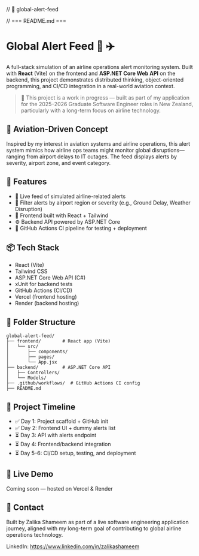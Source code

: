 // 📁 global-alert-feed

// === README.md ===
# Global Alert Feed 🚨 ✈️

A full-stack simulation of an airline operations alert monitoring system. Built with **React** (Vite) on the frontend and **ASP.NET Core Web API** on the backend, this project demonstrates distributed thinking, object-oriented programming, and CI/CD integration in a real-world aviation context.

> 🚧 This project is a work in progress — built as part of my application for the 2025–2026 Graduate Software Engineer roles in New Zealand, particularly with a long-term focus on airline technology.

## 🛫 Aviation-Driven Concept
Inspired by my interest in aviation systems and airline operations, this alert system mimics how airline ops teams might monitor global disruptions—ranging from airport delays to IT outages. The feed displays alerts by severity, airport zone, and event category.

## 🔧 Features
- 🔄 Live feed of simulated airline-related alerts
- 🛬 Filter alerts by airport region or severity (e.g., Ground Delay, Weather Disruption)
- 🧱 Frontend built with React + Tailwind
- ⚙️ Backend API powered by ASP.NET Core
- 🧪 GitHub Actions CI pipeline for testing + deployment

## 📦 Tech Stack
- React (Vite)
- Tailwind CSS
- ASP.NET Core Web API (C#)
- xUnit for backend tests
- GitHub Actions (CI/CD)
- Vercel (frontend hosting)
- Render (backend hosting)

## 📁 Folder Structure
```
global-alert-feed/
├── frontend/        # React app (Vite)
│   └── src/
│       ├── components/
│       ├── pages/
│       └── App.jsx
├── backend/         # ASP.NET Core API
│   ├── Controllers/
│   └── Models/
├── .github/workflows/  # GitHub Actions CI config
├── README.md
```

## 📅 Project Timeline
- ✅ Day 1: Project scaffold + GitHub init
- ✅ Day 2: Frontend UI + dummy alerts list
- ⏳ Day 3: API with alerts endpoint
- ⏳ Day 4: Frontend/backend integration
- ⏳ Day 5–6: CI/CD setup, testing, and deployment

## 🔗 Live Demo
Coming soon — hosted on Vercel & Render

## 📣 Contact
Built by Zalika Shameem as part of a live software engineering application journey, aligned with my long-term goal of contributing to global airline operations technology.

LinkedIn: https://www.linkedin.com/in/zalikashameem
